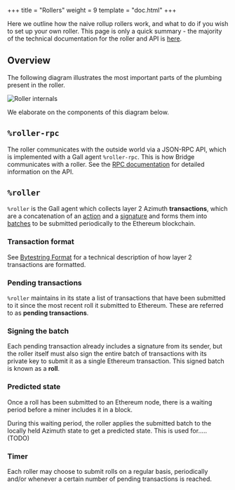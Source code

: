+++
title = "Rollers"
weight = 9
template = "doc.html"
+++

Here we outline how the naive rollup rollers work, and what to do if you wish to
set up your own roller. This page is only a quick summary - the majority of the
technical documentation for the roller and API is
[here](https://documenter.getpostman.com/view/16338962/Tzm3nx7x#).

## Overview

The following diagram illustrates the most important parts of the plumbing
present in the roller.

![Roller internals](https://media.urbit.org/docs/layer2/roller-internal.png)

We elaborate on the components of this diagram below.

## `%roller-rpc`

The roller communicates with the outside world via a JSON-RPC API, which is
implemented with a Gall agent `%roller-rpc`. This is how Bridge communicates
with a roller. See the [RPC
documentation](https://documenter.getpostman.com/view/16338962/Tzm3nx7x#5a698656-8e7e-433f-9eff-1c6047b9eace)
for detailed information on the API.

## `%roller`

`%roller` is the Gall agent which collects layer 2 Azimuth **transactions**, which
are a concatenation of an
[action](/docs/azimuth/bytestrings#actions) and a
[signature](/docs/azimuth/bytestrings#signatures) and forms them into
[batches](/docs/azimuth/bytestrings#batch) to be submitted periodically to the
Ethereum blockchain.

### Transaction format

See [Bytestring Format](/docs/azimuth/bytestring) for a technical description of
how layer 2 transactions are formatted.

### Pending transactions

`%roller` maintains in its state a list of transactions that have been submitted
to it since the most recent roll it submitted to Ethereum. These are referred to as
**pending transactions**.

### Signing the batch

Each pending transaction already includes a signature from its sender, but the roller
itself must also sign the entire batch of transactions with its private key to
submit it as a single Ethereum transaction. This signed batch is known as a **roll**.

### Predicted state

Once a roll has been submitted to an Ethereum node, there is a waiting period
before a miner includes it in a block.

During this waiting period, the roller applies the submitted batch to the
locally held Azimuth state to get a predicted state. This is used for..... (TODO)

### Timer

Each roller may choose to submit rolls on a regular basis, periodically
and/or whenever a certain number of pending transactions is reached.

